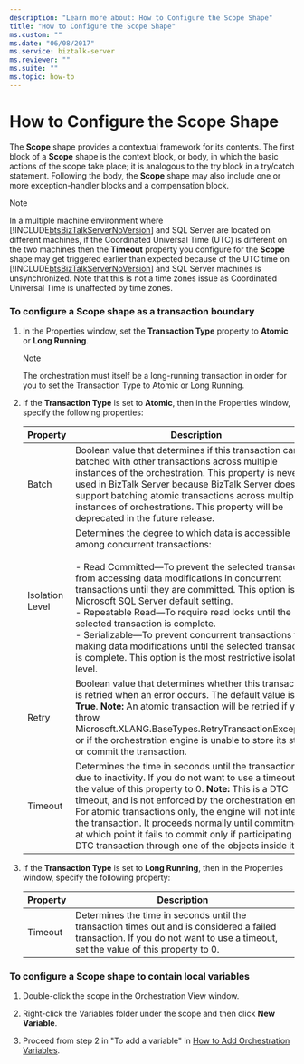 ```yaml
---
description: "Learn more about: How to Configure the Scope Shape"
title: "How to Configure the Scope Shape"
ms.custom: ""
ms.date: "06/08/2017"
ms.service: biztalk-server
ms.reviewer: ""
ms.suite: ""
ms.topic: how-to
---
```

# How to Configure the Scope Shape
The **Scope** shape provides a contextual framework for its contents. The first block of a **Scope** shape is the context block, or body, in which the basic actions of the scope take place; it is analogous to the try block in a try/catch statement. Following the body, the **Scope** shape may also include one or more exception-handler blocks and a compensation block.  
  
> [!NOTE]
>  In a multiple machine environment where [!INCLUDE[btsBizTalkServerNoVersion](../includes/btsbiztalkservernoversion-md.md)] and SQL Server are located on different machines, if the Coordinated Universal Time (UTC) is different on the two machines then the **Timeout** property you configure for the **Scope** shape may get triggered earlier than expected because of the UTC time on [!INCLUDE[btsBizTalkServerNoVersion](../includes/btsbiztalkservernoversion-md.md)] and SQL Server machines is unsynchronized. Note that this is not a time zones issue as Coordinated Universal Time is unaffected by time zones.  
  
### To configure a Scope shape as a transaction boundary  
  
1.  In the Properties window, set the **Transaction Type** property to **Atomic** or **Long Running**.  
  
    > [!NOTE]
    >  The orchestration must itself be a long-running transaction in order for you to set the Transaction Type to Atomic or Long Running.  
  
2.  If the **Transaction Type** is set to **Atomic**, then in the Properties window, specify the following properties:  
  
    |Property|Description|  
    |--------------|-----------------|  
    |Batch|Boolean value that determines if this transaction can be batched with other transactions across multiple instances of the orchestration. This property is never used in BizTalk Server because BizTalk Server does not support batching atomic transactions across multiple instances of orchestrations. This property will be deprecated in the future release.|  
    |Isolation Level|Determines the degree to which data is accessible among concurrent transactions:<br /><br /> -   Read Committed—To prevent the selected transaction from accessing data modifications in concurrent transactions until they are committed. This option is the Microsoft SQL Server default setting.<br />-   Repeatable Read—To require read locks until the selected transaction is complete.<br />-   Serializable—To prevent concurrent transactions from making data modifications until the selected transaction is complete. This option is the most restrictive isolation level.|  
    |Retry|Boolean value that determines whether this transaction is retried when an error occurs. The default value is **True**. **Note:**  An atomic transaction will be retried if you throw Microsoft.XLANG.BaseTypes.RetryTransactionException, or if the orchestration engine is unable to store its state or commit the transaction.|  
    |Timeout|Determines the time in seconds until the transaction fails due to inactivity. If you do not want to use a timeout, set the value of this property to 0. **Note:**  This is a DTC timeout, and is not enforced by the orchestration engine. For atomic transactions only, the engine will not interrupt the transaction. It proceeds normally until commitment, at which point it fails to commit only if participating in a DTC transaction through one of the objects inside it.|  
  
3.  If the **Transaction Type** is set to **Long Running**, then in the Properties window, specify the following property:  
  
    |Property|Description|  
    |--------------|-----------------|  
    |Timeout|Determines the time in seconds until the transaction times out and is considered a failed transaction. If you do not want to use a timeout, set the value of this property to 0.|  
  
### To configure a Scope shape to contain local variables  
  
1.  Double-click the scope in the Orchestration View window.  
  
2.  Right-click the Variables folder under the scope and then click **New Variable**.  
  
3.  Proceed from step 2 in "To add a variable" in [How to Add Orchestration Variables](../core/how-to-add-orchestration-variables.md).
